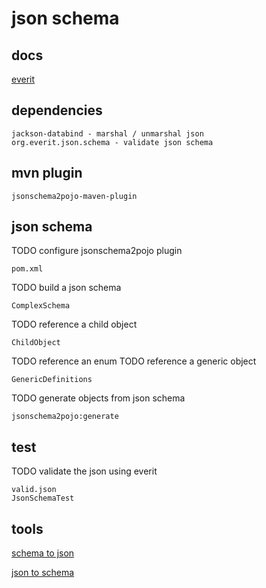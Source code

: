 # json schema

## docs

[everit](https://github.com/everit-org/json-schema)

## dependencies

    jackson-databind - marshal / unmarshal json
    org.everit.json.schema - validate json schema

## mvn plugin

    jsonschema2pojo-maven-plugin

## json schema

TODO configure jsonschema2pojo plugin

    pom.xml

TODO build a json schema

    ComplexSchema

TODO reference a child object

    ChildObject

TODO reference an enum TODO reference a generic object

    GenericDefinitions

TODO generate objects from json schema

    jsonschema2pojo:generate

## test

TODO validate the json using everit

    valid.json
    JsonSchemaTest

## tools

[schema to json](https://www.liquid-technologies.com/online-schema-to-json-converter)

[json to schema](https://www.liquid-technologies.com/online-json-to-schema-converter)
